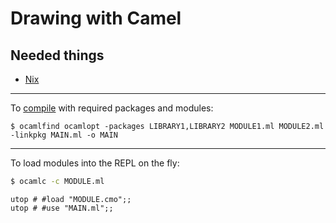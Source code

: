 # Drawing with Camel

Needed things
---
  * [Nix](https://nixos.org/nix/)

---
To [compile](https://ocaml.org/learn/tutorials/compiling_ocaml_projects.html) with required packages and modules:
```
$ ocamlfind ocamlopt -packages LIBRARY1,LIBRARY2 MODULE1.ml MODULE2.ml -linkpkg MAIN.ml -o MAIN
```

---
To load modules into the REPL on the fly:
```bash
$ ocamlc -c MODULE.ml
```
```utop
utop # #load "MODULE.cmo";;
utop # #use "MAIN.ml";;
```
